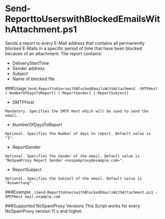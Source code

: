 # Send-ReporttoUserswithBlockedEmailsWithAttachment.ps1
Sends a report to every E-Mail address that contains all permanently blocked E-Mails in a specific period of time that have been blocked because of an attachment. The report contains:
 - DeliveryStartTime
 - Sender address
 - Subject
 - Name of blocked file


###Usage
`Send-ReporttoUserswithBlockedEmailsWithAttachment -SMTPHost [-NumberOfDaysToReport] [-ReportSender] [-ReportSubject]`

- SMTPHost
```
Mandatory. Specifies the SMTP Host which will be used to send the email.
```
- NumberOfDaysToReport
```
Optional. Specifies the Number of days to report. Default value is "1".
```
- ReportSender
```
Optional. Specifies the Sender of the email. Default value is "NoSpamProxy Report Sender <nospamproxy@example.com>".
```
- ReportSubject
```
Optional. Specifies the Subject of the email. Default value is "Auswertung".
```
###Example
`.\Send-ReporttoUserswithBlockedEmailsWithAttachment.ps1 -SMTPHost mail.example.com`

###Supported NoSpamProxy Versions
This Script works for every NoSpamProxy version 11.x and higher.
